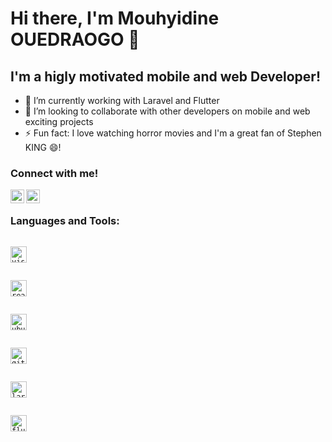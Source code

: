 # Hi there, I'm Mouhyidine OUEDRAOGO 👋

## I'm a higly motivated mobile and web Developer!

- 🌱 I’m currently working with Laravel and Flutter
- 👯 I’m looking to collaborate with other developers on mobile and web exciting projects
- ⚡ Fun fact: I love watching horror movies and I'm a great fan of Stephen KING 😄!


### Connect with me!

[<img align="left" alt="Mouhyib | LinkedIn" width="22px" src="https://cdn.jsdelivr.net/npm/simple-icons@v3/icons/linkedin.svg" />][linkedin]
[<img align="left" alt="Mouhyib | Twitter" width="22px" src="https://cdn.jsdelivr.net/npm/simple-icons@v3/icons/twitter.svg" />][twitter]

<br/>

### Languages and Tools:

[<code>
<img alt="visual studio code" width="26px" src="https://img.icons8.com/fluent/240/000000/visual-studio-code-2019.png" />
</code>](https://code.visualstudio.com/)

[<code>
<img alt="react" width="26px" src="https://img.icons8.com/color/240/000000/react-native.png" />
</code>](https://reactjs.org/)

[<code>
<img alt="ubuntu" width="26px" src="https://img.icons8.com/color/96/000000/ubuntu--v1.png">
</code>](https://ubuntu.com/)

[<code>
<img alt="github" width="26px" src="https://img.icons8.com/ios-glyphs/240/000000/github.png">
</code>](https://github.com/)

[<code>
<img alt="laravel" width="26px" src="https://img.icons8.com/windows/32/fa314a/laravel.png"/>
</code>](https://laravel.com/)

[<code>
<img alt="flutter" width="26px" src="https://img.icons8.com/color/48/fa314a/flutter.png"/>
</code>](https://flutter.dev/)






[linkedin]:https://www.linkedin.com/in/mouhyidine-ouedraogo-960
[twitter]:https://twitter.com/MouhyibOued
